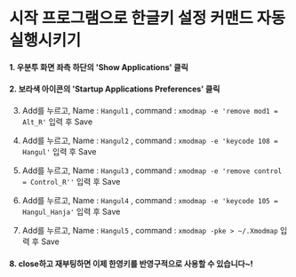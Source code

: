 # 시작 프로그램으로 한글키 설정 커맨드 자동 실행시키기

  #### 1. 우분투 화면 좌측 하단의 'Show Applications' 클릭 
  
  #### 2. 보라색 아이콘의 'Startup Applications Preferences' 클릭
  
  3. Add를 누르고, Name : `Hangul1` , command : `xmodmap -e 'remove mod1 = Alt_R'` 입력 후 Save
  
   4. Add를 누르고, Name : `Hangul2` , command : `xmodmap -e 'keycode 108 = Hangul'` 입력 후 Save
  
   5. Add를 누르고, Name : `Hangul3` , command : `xmodmap -e 'remove control = Control_R''` 입력 후 Save
  
   6. Add를 누르고, Name : `Hangul4` , command : `xmodmap -e 'keycode 105 = Hangul_Hanja'` 입력 후 Save
  
   7. Add를 누르고, Name : `Hangul5` , command : `xmodmap -pke > ~/.Xmodmap` 입력 후 Save
  
  #### 8. close하고 재부팅하면 이제 한영키를 반영구적으로 사용할 수 있습니다~!
